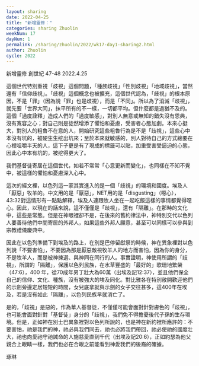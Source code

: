 ```yaml
---
layout: sharing
date: 2022-04-25
title: "新增靈修："
categories: sharing Zhuolin
weekNum: 17
dayNum: 1
permalink: /sharing/zhuolin/2022/wk17-day1-sharing2.html
author: Zhuolin
cycle: 2022
---  
```

新增靈修 創世紀 47-48
2022.4.25

這個世代特別重視「歧視」這個問題，「種族歧視」「性別歧視」「地域歧視」，當然還有「信仰歧視」。「歧視」這個概念也被擴充，這個世代認為，「歧視」的根本原因，不是「罪」（因為說「罪」也是歧視），而是「不同」。所以為了消滅「歧視」，就先要「世界大同」，抹平所有的不一樣，一切都平均。但什麼都是過猶不及的。這個「過度詮釋」造成人們的「過度敏感」，對別人無意或無知的錯失沒有恩典，沒有寬容之心；對自己則是徒然增添了懼怕和憂慮，受害者心態加劇。本來心挺大，對別人的粗魯不在意的人，開始研究這些粗魯行為是不是「歧視」，這些心中本沒有坑的，被硬生生挖出坑來；至於本來就敏感的，別人對待自己的方式總要在心裡咀嚼半天的人，這下子更是有了現成的標籤可以貼，加重受害受逼迫的心態，因此心中本有坑的，被挖得更大了。

我們基督徒寄居在這個世代，如若不常常「心意更新而變化」，也同樣在不知不覺中，被這樣的懼怕和憂慮深入心中。

這次的經文裡，以色列這一家其實進入的是一個「歧視」的環境和國度。埃及人「厭惡」牧羊的。中文用的是「厭惡」，NET用的是「disgusting」（噁心），43:32對這情形有一點點解釋，埃及人連跟牧人坐在一起吃飯這樣的事情都覺得噁心。因此，以現在的話來說，這不僅僅是「歧視」，還有「隔離」。在那時的文化中，這些是常態。但是在神眼裡卻不是，在後來的舊約律法中，神特別交代以色列人要善待他們中間寄居的外邦人，如果這些外邦人願意，甚至可以同樣可以參與到宗教禮儀慶典中。

因此在以色列準備下到埃及的路上，在別是巴停留獻祭的時候，神在異象裡對以色列說「不要害怕」，不要因為那是厭惡敵視牧羊人的地方而害怕，因為你的身分，不是牧羊人，而是被神揀選、與神同在同行的人。事實證明，神使用所謂的「歧視」，所謂的「隔離」，保護以色列民族，在水草豐盛的「最好的」歌珊地繁榮（47:6），400 年，從70成年男丁壯大為60萬（出埃及記12:37），並且他們保全自己的信仰、文化、種族，沒有被強大的埃及同化。對比雅各在特別敞開歡迎他們的示劍旁邊定居短短的時間，女兒底拿就與示劍的女子交往甚多，這400年在埃及，若是沒有如此「隔離」，以色列民族早就消亡了。

是的，「歧視」是惡的，作為華人基督徒，不僅僅可能會面對針對膚色的「歧視」，也可能會面對針對「基督徒」身分的「歧視」，我們免不得擔憂後代子孫的生存環境。但是，正如神在別士巴異象裡對以色列所說的，也是神在新約裡所應許的：不要害怕，祂是我們的神，祂必與我們同去，祂也必將我們帶回，祂必使祂的國度壯大，祂也向愛祂守祂誡命的人施慈愛直到千代（出埃及記20:6），正如約瑟為他父親合上眼睛一樣，我們也必在合眼之前能看到神愛我們的後裔的確據。

琢琳
